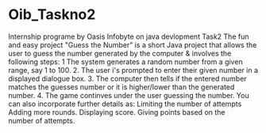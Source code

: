 # Oib_Taskno2
Internship programe by Oasis Infobyte on java devlopment Task2
The fun and easy project "Guess the Number" is a short Java project that allows the user to
guess the number generated by the computer & involves the following steps:
1 The system generates a random number from a given range, say 1 to 100.
2. The user i's prompted to enter their given number in a displayed dialogue box.
3. The computer then tells if the entered number matches the guesses number or it is
higher/lower than the generated number.
4. The game continves under the user guessing the number.
You can also incorporate further details as:
Limiting the number of attempts
Adding more rounds.
Displaying score.
Giving points based on the number of attempts.
